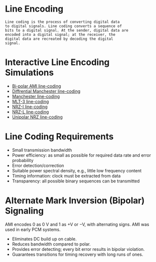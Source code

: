 
# Line Encoding 

```
Line coding is the process of converting digital data
to digital signals. Line coding converts a sequence of
bits to a digital signal. At the sender, digital data are
encoded into a digital signal; at the receiver, the
digital data are recreated by decoding the digital
signal.
```

# Interactive Line Encoding Simulations 
* [Bi-polar AMI line-coding](https://two-ticks.github.io/line-encoding/bipolar-ami-line-coding.html)
* [Diffrential Manchester line-coding](https://two-ticks.github.io/line-encoding/diffrential-manchester-line-coding.html)
* [Manchester line-coding](https://two-ticks.github.io/line-encoding/manchester-line-coding.html)
* [MLT-3 line-coding](https://two-ticks.github.io/line-encoding/mlt-3-line-coding.html)
* [NRZ-I line-coding](https://two-ticks.github.io/line-encoding/nrz-i-line-coding.html)
* [NRZ-L line-coding](https://two-ticks.github.io/line-encoding/nrz-l-line-coding.html)
* [Unipolar NRZ line-coding](https://two-ticks.github.io/line-encoding/unipolar-nrz-line-coding.html)

# Line Coding Requirements

* Small transmission bandwidth
* Power efficiency: as small as possible for required data rate and error
  probability
* Error detection/correction
* Suitable power spectral density, e.g., little low frequency content
* Timing information: clock must be extracted from data
* Transparency: all possible binary sequences can be transmitted

# Alternate Mark Inversion (Bipolar) Signaling
AMI encodes 0 as 0 V and 1 as +V or −V, with alternating signs.
AMI was used in early PCM systems.
* Eliminates DC build up on cable.
* Reduces bandwidth compared to polar.
* Provides error detecting; every bit error results in bipolar violation.
* Guarantees transitions for timing recovery with long runs of ones.
